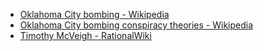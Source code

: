 - [Oklahoma City bombing - Wikipedia](https://en.wikipedia.org/wiki/Oklahoma_City_bombing)
- [Oklahoma City bombing conspiracy theories - Wikipedia](https://en.wikipedia.org/wiki/Oklahoma_City_bombing_conspiracy_theories)
- [Timothy McVeigh - RationalWiki](https://rationalwiki.org/wiki/Timothy_McVeigh)